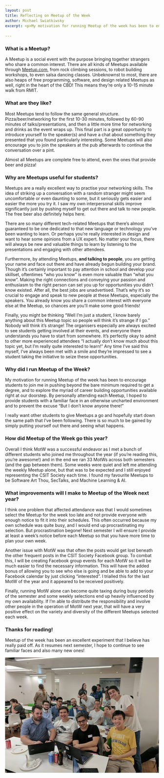 ```yaml
---
layout: post
title: Reflecting on Meetup of the Week
author: Michael Swiatkiwsky
excerpt: <p>My motivation for running Meetup of the week has been to encourage students to join me in pushing beyond the bare minimum required to get a degree, and to explore the myriad of career building opportunities available right at our doorstep.</p>

---
```



<!--excerpt-->
 
### What is a Meetup? 
A Meetup is a social event with the purpose bringing together strangers who share a common interest. There are all kinds of Meetups available through [Meetup.com](meetup.com), from rock climbing sessions, to robot building workshops, to even salsa dancing classes. Unbeknownst to most, there are also heaps of free programming, software, and design related Meetups as well, right in the heart of the CBD! This means they’re only a 10-15 minute walk from RMIT.

### What are they like?
Most Meetups tend to follow the same general structure. Pizza/beer/networking for the first 10-30 minutes, followed by 60-90 minutes of talks/presentations, and then a little more time for networking and drinks as the event wraps up. This final part is a great opportunity to introduce yourself to the speaker(s) and have a chat about something they presented that you found particularly interesting. Some Meetups will also encourage you to join the speakers at the pub afterwards to continue the conversation over a pint.

Almost all Meetups are complete free to attend, even the ones that provide beer and pizza!

### Why are Meetups useful for students?
Meetups are a really excellent way to practise your networking skills. The idea of striking up a conversation with a random stranger might seem uncomfortable or even daunting to some, but it seriously gets easier and easier the more you try it. I saw my own interpersonal skills improve significantly just by pushing myself to get out there and talk to new people. The free beer also definitely helps here. 

There are so many different tech-related Meetups that there’s almost guaranteed to be one dedicated to that new language or technology you’ve been wanting to learn. Or perhaps you’re really interested in design and want to hear some opinions from a UX expert. No matter your focus, there will always be new and valuable things to learn by listening to the presentations and engaging with other attendees. 

Furthermore, by attending Meetups, **and talking to people**, you are getting your name and face out there and have already begun building your brand. Though it’s certainly important to pay attention in school and develop your skillset, oftentimes “who you know” is even more valuable than “what you know”. Making the right connections and conveying your passion and enthusiasm to the right person can set you up for opportunities you didn’t know existed. After all, the best jobs are unadvertised. That’s why it’s so crucial to engage and speak to new people at these Meetups, especially the speakers. You already know you share a common interest with everyone else at the Meetup, so chances are you’ll make some good friends!

Finally, you might be thinking “Well I’m just a student, I know barely anything about this Meetup topic so people will think it’s strange if I go.” Nobody will think it’s strange! The organisers especially are always excited to see students getting involved at their events, and everyone there understands you have to start from somewhere. It’s perfectly okay to admit to other more experienced attendees “I actually don’t know much about this topic yet, but I’m really quite interested to learn!” Any time I’ve said this myself, I’ve always been met with a smile and they’re impressed to see a student taking the initiative to seize these opportunities.

### Why did I run Meetup of the Week?
My motivation for running Meetup of the week has been to encourage students to join me in pushing beyond the bare minimum required to get a degree, and to explore the myriad of career building opportunities available right at our doorstep. By personally attending each Meetup, I hoped to provide students with a familiar face in an otherwise uncharted environment and to prevent the excuse “But I don’t know anyone there!”

I really want other students to give Meetups a go and hopefully start down the same path that I’ve been following. There is so much to be gained by simply putting yourself out there and seeing what happens.

### How did Meetup of the Week go this year?
Overall I think MotW was a successful endeavor as I met a bunch of different students who joined me throughout the year (if you’re reading this, you’re awesome!) and in the end we ran 33 MotWs across both semesters (and the gap between them). Some weeks were quiet and left me attending the weekly Meetup alone, but that was to be expected and I still enjoyed representing the CSIT Society each time. I found my favourite Meetups to be Software Art Thou, SecTalks, and Machine Learning & AI.


### What improvements will I make to Meetup of the Week next year?
I think one problem that affected attendance was that I would sometimes select the Meetup for the week too late and not provide everyone with enough notice to fit it into their schedules. This often occurred because my own schedule was quite busy, and I would end up procrastinating my selection. But procrastination begone! Next semester I will ensure I provide at least a week’s notice before each Meetup so that you have more time to plan your own week.

Another issue with MotW was that often the posts would get lost beneath the other frequent posts in the CSIT Society Facebook group. To combat this, I will be creating Facebook group events for each MotW so it will be much easier to find the necessary information. This will have the added bonus of allowing you to see who else is going and be able to add to your Facebook calendar by just clicking “interested”. I trialled this for the last MotW of the year and it appeared to be received positively. 

Finally, running MotW alone can become quite taxing during busy periods of the semester and some weekly selections end up heavily influenced by my own availability. If I’m able to distribute the responsibility and involve other people in the operation of MotW next year, that will have a very positive effect on the variety and diversity of the different Meetups selected each week.



### Thanks for reading!
Meetup of the week has been an excellent experiment that I believe has really paid off. As it resumes next semester, I hope to continue to see familiar faces and also many new ones! 

![Group photo](../images/blog/csitmeetupphoto.jpg)